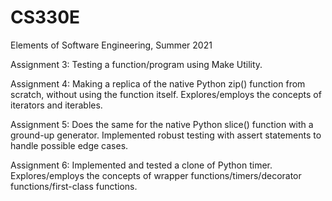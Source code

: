 # CS330E
Elements of Software Engineering, Summer 2021

Assignment 3: Testing a function/program using Make Utility.

Assignment 4: Making a replica of the native Python zip() function from scratch, without using the function itself. 
Explores/employs the concepts of iterators and iterables.

Assignment 5: Does the same for the native Python slice() function with a ground-up generator. Implemented
robust testing with assert statements to handle possible edge cases.

Assignment 6: Implemented and tested a clone of Python timer. 
Explores/employs the concepts of wrapper functions/timers/decorator functions/first-class functions.



